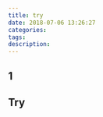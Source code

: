 ```yaml
---
title: try
date: 2018-07-06 13:26:27
categories:
tags:
description:
---
```

## 1 

##

##



## Try

##

##

